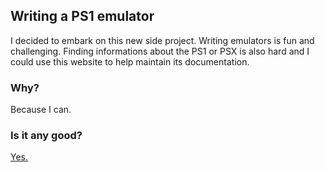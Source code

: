 ## Writing a PS1 emulator

I decided to embark on this new side project. Writing emulators is fun and
challenging. Finding informations about the PS1 or PSX is also hard and I could
use this website to help maintain its documentation.

### Why?

Because I can.

### Is it any good?

[Yes.](https://news.ycombinator.com/item?id=3067434)
